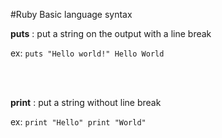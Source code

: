 #Ruby Basic language syntax

**puts** : put a string on the output with a line break

ex: ```puts "Hello world!"
Hello World```

<br><br>

**print** : put a string without line break

ex: ```print "Hello"
print "World"```
